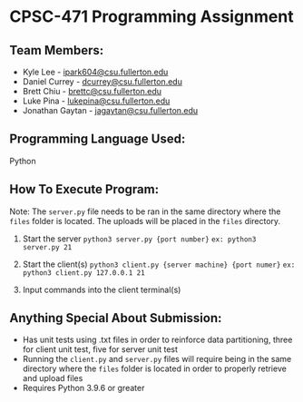 # CPSC-471 Programming Assignment
## Team Members: 
- Kyle Lee - ipark604@csu.fullerton.edu
- Daniel Currey - dcurrey@csu.fullerton.edu
- Brett Chiu - brettc@csu.fullerton.edu
- Luke Pina - lukepina@csu.fullerton.edu
- Jonathan Gaytan - jagaytan@csu.fullerton.edu

## Programming Language Used:
Python

## How To Execute Program:
Note: The `server.py` file needs to be ran in the same directory where the `files` folder is located. The uploads will be placed in the `files` directory.

1. Start the server
`python3 server.py {port number}`
`ex: python3 server.py 21`

2. Start the client(s)
`python3 client.py {server machine} {port numer}`
`ex: python3 client.py 127.0.0.1 21`

3. Input commands into the client terminal(s)

## Anything Special About Submission:
- Has unit tests using .txt files in order to reinforce data partitioning, three for client unit test, five for server unit test
- Running the `client.py` and `server.py` files will require being in the same directory where the `files` folder is located in order to properly retrieve and upload files
- Requires Python 3.9.6 or greater
